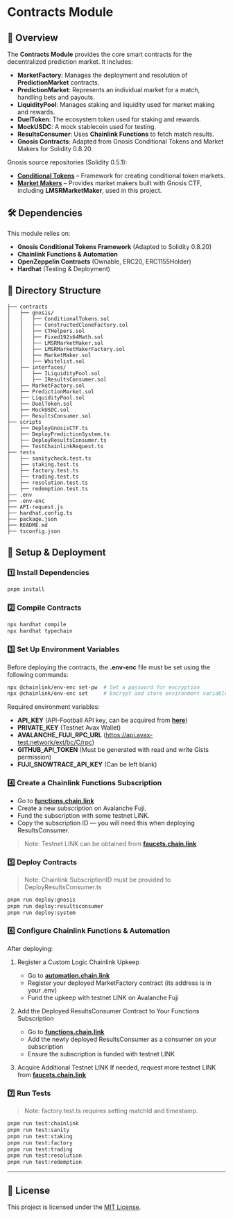 # Contracts Module

## 📜 Overview

The **Contracts Module** provides the core smart contracts for the decentralized prediction market. It includes:

- **MarketFactory**: Manages the deployment and resolution of **PredictionMarket** contracts.
- **PredictionMarket**: Represents an individual market for a match, handling bets and payouts.
- **LiquidityPool**: Manages staking and liquidity used for market making and rewards.
- **DuelToken**: The ecosystem token used for staking and rewards.
- **MockUSDC**: A mock stablecoin used for testing.
- **ResultsConsumer**: Uses **Chainlink Functions** to fetch match results.
- **Gnosis Contracts**: Adapted from Gnosis Conditional Tokens and Market Makers for Solidity 0.8.20.

Gnosis source repositories (Solidity 0.5.1):

- **[Conditional Tokens](https://github.com/gnosis/conditional-tokens-contracts)** – Framework for creating conditional token markets.
- **[Market Makers](https://github.com/gnosis/conditional-tokens-market-makers)** – Provides market makers built with Gnosis CTF, including **LMSRMarketMaker**, used in this project.

## 🛠 Dependencies

This module relies on:

- **Gnosis Conditional Tokens Framework** (Adapted to Solidity 0.8.20)
- **Chainlink Functions & Automation**
- **OpenZeppelin Contracts** (Ownable, ERC20, ERC1155Holder)
- **Hardhat** (Testing & Deployment)

## 📂 Directory Structure

```
├── contracts
│   ├── gnosis/
│   │   ├── ConditionalTokens.sol
│   │   ├── ConstructedCloneFactory.sol
│   │   ├── CTHelpers.sol
│   │   ├── Fixed192x64Math.sol
│   │   ├── LMSRMarketMaker.sol
│   │   ├── LMSRMarketMakerFactory.sol
│   │   ├── MarketMaker.sol
│   │   ├── Whitelist.sol
│   ├── interfaces/
│   │   ├── ILiquidityPool.sol
│   │   ├── IResultsConsumer.sol
│   ├── MarketFactory.sol
│   ├── PredictionMarket.sol
│   ├── LiquidityPool.sol
│   ├── DuelToken.sol
│   ├── MockUSDC.sol
│   ├── ResultsConsumer.sol
├── scripts
│   ├── DeployGnosisCTF.ts
│   ├── DeployPredictionSystem.ts
│   ├── DeployResultsConsumer.ts
│   ├── TestChainlinkRequest.ts
├── tests
│   ├── sanitycheck.test.ts
│   ├── staking.test.ts
│   ├── factory.test.ts
│   ├── trading.test.ts
│   ├── resolution.test.ts
│   ├── redemption.test.ts
├── .env
├── .env-enc
├── API-request.js
├── hardhat.config.ts
├── package.json
├── README.md
├── tsconfig.json
```

## 🚀 Setup & Deployment

### 1️⃣ Install Dependencies

```bash
pnpm install
```

### 2️⃣ Compile Contracts

```bash
npx hardhat compile
npx hardhat typechain
```

### 3️⃣ Set Up Environment Variables

Before deploying the contracts, the **.env-enc** file must be set using the following commands:

```bash
npx @chainlink/env-enc set-pw  # Set a password for encryption
npx @chainlink/env-enc set     # Encrypt and store environment variables
```

Required environment variables:

- **API\_KEY** (API-Football API key, can be acquired from **[here](https://dashboard.api-football.com/register)**)
- **PRIVATE\_KEY** (Testnet Avax Wallet)
- **AVALANCHE\_FUJI\_RPC\_URL** (https://api.avax-test.network/ext/bc/C/rpc)
- **GITHUB\_API\_TOKEN** (Must be generated with read and write Gists permission)
- **FUJI\_SNOWTRACE\_API\_KEY** (Can be left blank)

### 4️⃣ Create a Chainlink Functions Subscription

* Go to **[functions.chain.link](https://functions.chain.link)**
* Create a new subscription on Avalanche Fuji.
* Fund the subscription with some testnet LINK.
* Copy the subscription ID — you will need this when deploying ResultsConsumer.

> Note: Testnet LINK can be obtained from **[faucets.chain.link](https://faucets.chain.link)**


### 5️⃣ Deploy Contracts

> Note: Chainlink SubscriptionID must be provided to DeployResultsConsumer.ts

```bash
pnpm run deploy:gnosis
pnpm run deploy:resultsconsumer
pnpm run deploy:system
```

### 6️⃣ Configure Chainlink Functions & Automation

After deploying:

1. Register a Custom Logic Chainlink Upkeep
    * Go to **[automation.chain.link](https://automation.chain.link)**
    * Register your deployed MarketFactory contract (its address is in your .env)
    * Fund the upkeep with testnet LINK on Avalanche Fuji

2. Add the Deployed ResultsConsumer Contract to Your Functions Subscription
    * Go to **[functions.chain.link](https://functions.chain.link)**
    * Add the newly deployed ResultsConsumer as a consumer on your subscription
    * Ensure the subscription is funded with testnet LINK

3. Acquire Additional Testnet LINK
    If needed, request more testnet LINK from **[faucets.chain.link](https://faucets.chain.link)**

### 7️⃣ Run Tests

> Note: factory.test.ts requires setting matchId and timestamp.

```bash
pnpm run test:chainlink
pnpm run test:sanity
pnpm run test:staking
pnpm run test:factory
pnpm run test:trading
pnpm run test:resolution
pnpm run test:redemption
```

---

## 📄 License
This project is licensed under the [MIT License](LICENSE).

